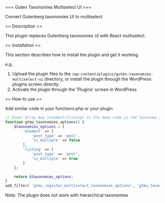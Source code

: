 === Guten Taxonomies Multiselect UI ===

Convert Gutenberg taxonomies UI to multiselect

== Description ==

This plugin replaces Gutenberg taxonomies UI with React multiselect.

== Installation ==

This section describes how to install the plugin and get it working.

e.g.

1. Upload the plugin files to the `/wp-content/plugins/guten-taxonomies-multiselect-ui` directory, or install the plugin through the WordPress plugins screen directly.
1. Activate the plugin through the 'Plugins' screen in WordPress

== How to use ==

Add similar code in your functions.php or your plugin

```php
// Inner Array key (element/listing) in the demo code is the taxonomy slug
function gtmu_taxonomies_options() {
	$taxonomies_options = [
		'element' => [
			'post_type' => 'post',
			'is_multiple' => false
		],
		'listing' => [
			'post_type' => 'post',
			'is_multiple' => true
		]
	];

	return $taxonomies_options;
}
add_filter( 'gtmu_register_multiselect_taxonomies_options', 'gtmu_taxonomies_options' );
```

Note: The plugin does not work with hierarchical taxonomies